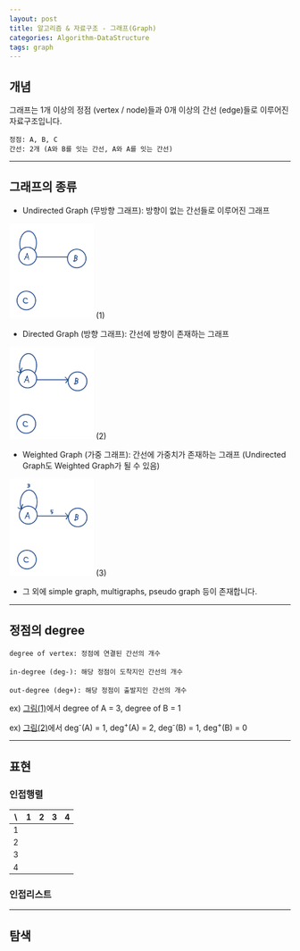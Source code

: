 ```yaml
---
layout: post
title: 알고리즘 & 자료구조 - 그래프(Graph)
categories: Algorithm-DataStructure
tags: graph
---
```


## **개념**

그래프는 1개 이상의 정점 (vertex / node)들과 0개 이상의 간선 (edge)들로 이루어진 자료구조입니다. 



~~~
정점: A, B, C
간선: 2개 (A와 B를 잇는 간선, A와 A를 잇는 간선)
~~~

---



## **그래프의 종류**
- Undirected Graph (무방향 그래프): 방향이 없는 간선들로 이루어진 그래프

<img src = "../assets/images/graph/undirected-graph.png" width = "30%" height = "70%" alt="undirected graph"> (1)

- Directed Graph (방향 그래프): 간선에 방향이 존재하는 그래프

<img src = "../assets/images/graph/directed-graph.png" width = "30%"> (2)

- Weighted Graph (가중 그래프): 간선에 가중치가 존재하는 그래프 (Undirected Graph도 Weighted Graph가 될 수 있음)

<img src = "../assets/images/graph/weighted-graph.png" width = "30%"> (3)

- 그 외에 simple graph, multigraphs, pseudo graph 등이 존재합니다.

---

## **정점의 degree**

~~~
degree of vertex: 정점에 연결된 간선의 개수

in-degree (deg-): 해당 정점이 도착지인 간선의 개수

out-degree (deg+): 해당 정점이 출발지인 간선의 개수
~~~

ex) [그림(1)](#그래프의-종류)에서 degree of A = 3, degree of B = 1

ex) [그림(2)](#그래프의-종류)에서 deg<sup>-</sup>(A) = 1, deg<sup>+</sup>(A) = 2, deg<sup>-</sup>(B) = 1, deg<sup>+</sup>(B) = 0

---

## **표현**

### 인접행렬

| \ | 1 | 2 | 3 | 4 |
|---|---|---|---|---|
| 1 | 
| 2 |
| 3 |
| 4 |

### 인접리스트



---

## **탐색**
